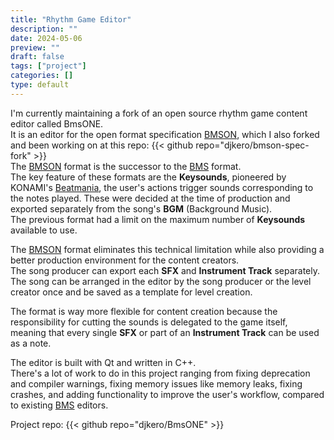 ```yaml
---
title: "Rhythm Game Editor"
description: ""
date: 2024-05-06
preview: ""
draft: false
tags: ["project"]
categories: []
type: default
---
```


I'm currently maintaining a fork of an open source rhythm game content editor called BmsONE.  
It is an editor for the open format specification [BMSON](https://bmson-spec-fork.readthedocs.io/en/latest/doc/index.html#general), which I also forked and been working on at this repo:
{{< github repo="djkero/bmson-spec-fork" >}}  
The [BMSON](https://bmson-spec-fork.readthedocs.io/en/latest/doc/index.html#general) format is the successor to the [BMS](https://en.wikipedia.org/wiki/Be-Music_Source) format.  
The key feature of these formats are the **Keysounds**, pioneered by KONAMI's [Beatmania](https://en.wikipedia.org/wiki/Beatmania), the user's actions trigger sounds corresponding to the notes played. These were decided at the time of production and exported separately from the song's **BGM** (Background Music).  
The previous format had a limit on the maximum number of **Keysounds** available to use.

The [BMSON](https://bmson-spec-fork.readthedocs.io/en/latest/doc/index.html#general) format eliminates this technical limitation while also providing a better production environment for the content creators.  
The song producer can export each **SFX** and **Instrument Track** separately.  
The song can be arranged in the editor by the song producer or the level creator once and be saved as a template for level creation.

The format is way more flexible for content creation because the responsibility for cutting the sounds is delegated to the game itself, meaning that every single **SFX** or part of an **Instrument Track** can be used as a note.

The editor is built with Qt and written in C++.  
There's a lot of work to do in this project ranging from fixing deprecation and compiler warnings, fixing memory issues like memory leaks, fixing crashes, and adding functionality to improve the user's workflow, compared to existing [BMS](https://en.wikipedia.org/wiki/Be-Music_Source) editors.

Project repo:
{{< github repo="djkero/BmsONE" >}}